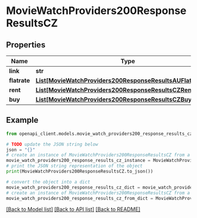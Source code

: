 # MovieWatchProviders200ResponseResultsCZ


## Properties

Name | Type | Description | Notes
------------ | ------------- | ------------- | -------------
**link** | **str** |  | [optional] 
**flatrate** | [**List[MovieWatchProviders200ResponseResultsAUFlatrateInner]**](MovieWatchProviders200ResponseResultsAUFlatrateInner.md) |  | [optional] 
**rent** | [**List[MovieWatchProviders200ResponseResultsCZRentInner]**](MovieWatchProviders200ResponseResultsCZRentInner.md) |  | [optional] 
**buy** | [**List[MovieWatchProviders200ResponseResultsCZBuyInner]**](MovieWatchProviders200ResponseResultsCZBuyInner.md) |  | [optional] 

## Example

```python
from openapi_client.models.movie_watch_providers200_response_results_cz import MovieWatchProviders200ResponseResultsCZ

# TODO update the JSON string below
json = "{}"
# create an instance of MovieWatchProviders200ResponseResultsCZ from a JSON string
movie_watch_providers200_response_results_cz_instance = MovieWatchProviders200ResponseResultsCZ.from_json(json)
# print the JSON string representation of the object
print(MovieWatchProviders200ResponseResultsCZ.to_json())

# convert the object into a dict
movie_watch_providers200_response_results_cz_dict = movie_watch_providers200_response_results_cz_instance.to_dict()
# create an instance of MovieWatchProviders200ResponseResultsCZ from a dict
movie_watch_providers200_response_results_cz_from_dict = MovieWatchProviders200ResponseResultsCZ.from_dict(movie_watch_providers200_response_results_cz_dict)
```
[[Back to Model list]](../README.md#documentation-for-models) [[Back to API list]](../README.md#documentation-for-api-endpoints) [[Back to README]](../README.md)



